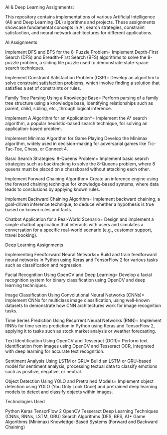 AI & Deep Learning Assignments:


This repository contains implementations of various Artificial Intelligence (AI) and Deep Learning (DL) algorithms and projects. These assignments showcase fundamental concepts in AI, search strategies, constraint satisfaction, and neural network architectures for different applications.

AI Assignments


Implement DFS and BFS for the 8-Puzzle Problem=
Implement Depth-First Search (DFS) and Breadth-First Search (BFS) algorithms to solve the 8-puzzle problem, a sliding tile puzzle used to demonstrate state-space search techniques.

Implement Constraint Satisfaction Problem (CSP)=
Develop an algorithm to solve constraint satisfaction problems, which involve finding a solution that satisfies a set of constraints or rules.

Family Tree Parsing Using a Knowledge Base=
Perform parsing of a family tree structure using a knowledge base, identifying relationships such as parent, child, sibling, etc., through logical inference.

Implement A Algorithm for an Application*=
Implement the A* search algorithm, a popular heuristic-based search technique, for solving an application-based problem.

Implement Minimax Algorithm for Game Playing
Develop the Minimax algorithm, widely used in decision-making for adversarial games like Tic-Tac-Toe, Chess, or Connect 4.

Basic Search Strategies: 8-Queens Problem=
Implement basic search strategies such as backtracking to solve the 8-Queens problem, where 8 queens must be placed on a chessboard without attacking each other.

Implement Forward Chaining Algorithm=
Create an inference engine using the forward chaining technique for knowledge-based systems, where data leads to conclusions by applying known rules.

Implement Backward Chaining Algorithm=
Implement backward chaining, a goal-driven inference technique, to deduce whether a hypothesis is true based on known rules and facts.

Chatbot Application for a Real-World Scenario=
Design and implement a simple chatbot application that interacts with users and simulates a conversation for a specific real-world scenario (e.g., customer support, travel booking).

Deep Learning Assignments

Implementing Feedforward Neural Networks=
Build and train feedforward neural networks in Python using Keras and TensorFlow 2 for various tasks such as classification and regression.

Facial Recognition Using OpenCV and Deep Learning=
Develop a facial recognition system for binary classification using OpenCV and deep learning techniques.

Image Classification Using Convolutional Neural Networks (CNNs)=
Implement CNNs for multiclass image classification, using well-known datasets to demonstrate how CNN architectures work for image recognition tasks.

Time Series Prediction Using Recurrent Neural Networks (RNN)=
Implement RNNs for time series prediction in Python using Keras and TensorFlow 2, applying it to tasks such as stock market analysis or weather forecasting.

Text Identification Using OpenCV and Tesseract (OCR)=
Perform text identification from images using OpenCV and Tesseract OCR, integrated with deep learning for accurate text recognition.

Sentiment Analysis Using LSTM or GRU=
Build an LSTM or GRU-based model for sentiment analysis, processing textual data to classify emotions such as positive, negative, or neutral.

Object Detection Using YOLO and Pretrained Models=
Implement object detection using YOLO (You Only Look Once) and pretrained deep learning models to detect and classify objects within images.

Technologies Used


Python
Keras
TensorFlow 2
OpenCV
Tesseract
Deep Learning Techniques (CNNs, RNNs, LSTM, GRU)
Search Algorithms (DFS, BFS, A)*
Game Algorithms (Minimax)
Knowledge-Based Systems (Forward and Backward Chaining)

